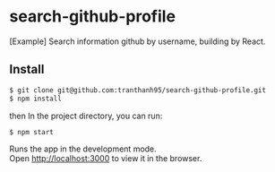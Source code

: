 # search-github-profile
[Example] Search information github by username, building by React.

## Install

```sh
$ git clone git@github.com:tranthanh95/search-github-profile.git
$ npm install
```

then
In the project directory, you can run:

```sh
$ npm start
```

Runs the app in the development mode.<br>
Open [http://localhost:3000](http://localhost:3000) to view it in the browser.
